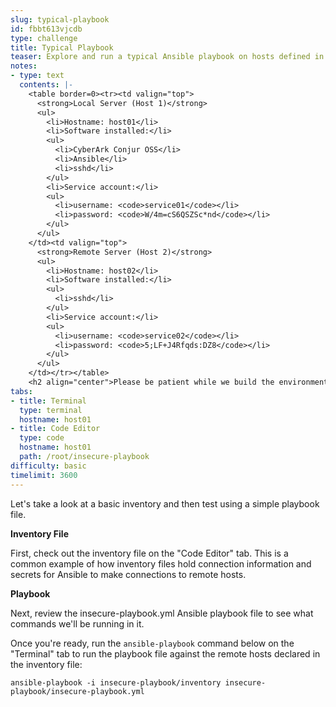 ```yaml
---
slug: typical-playbook
id: fbbt613vjcdb
type: challenge
title: Typical Playbook
teaser: Explore and run a typical Ansible playbook on hosts defined in an inventory.
notes:
- type: text
  contents: |-
    <table border=0><tr><td valign="top">
      <strong>Local Server (Host 1)</strong>
      <ul>
        <li>Hostname: host01</li>
        <li>Software installed:</li>
        <ul>
          <li>CyberArk Conjur OSS</li>
          <li>Ansible</li>
          <li>sshd</li>
        </ul>
        <li>Service account:</li>
        <ul>
          <li>username: <code>service01</code></li>
          <li>password: <code>W/4m=cS6QSZSc*nd</code></li>
        </ul>
      </ul>
    </td><td valign="top">
      <strong>Remote Server (Host 2)</strong>
      <ul>
        <li>Hostname: host02</li>
        <li>Software installed:</li>
        <ul>
          <li>sshd</li>
        </ul>
        <li>Service account:</li>
        <ul>
          <li>username: <code>service02</code></li>
          <li>password: <code>5;LF+J4Rfqds:DZ8</code></li>
        </ul>
      </ul>
    </td></tr></table>
    <h2 align="center">Please be patient while we build the environment in the background...</h2>
tabs:
- title: Terminal
  type: terminal
  hostname: host01
- title: Code Editor
  type: code
  hostname: host01
  path: /root/insecure-playbook
difficulty: basic
timelimit: 3600
---
```

Let's take a look at a basic inventory and then test using a simple playbook file.

**Inventory File**

First, check out the inventory file on the "Code Editor" tab. This is a common example of how inventory files hold connection information and secrets for Ansible to make connections to remote hosts.

**Playbook**

Next, review the insecure-playbook.yml Ansible playbook file to see what commands we'll be running in it.

Once you're ready, run the `ansible-playbook` command below on the "Terminal" tab to run the playbook file against the remote hosts declared in the inventory file:

```
ansible-playbook -i insecure-playbook/inventory insecure-playbook/insecure-playbook.yml
```